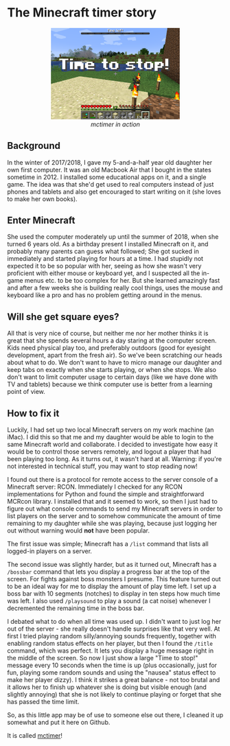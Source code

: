 # The Minecraft timer story

<p align="center"><img src="../images/mctimer.png" width="300"><br><i>mctimer in action</i></p>

## Background

In the winter of 2017/2018, I gave my 5-and-a-half year old daughter her own first computer. 
It was an old Macbook Air that I bought in the states sometime in 2012. I installed some educational apps on it, 
and a single game. The idea was that she'd get used to real computers instead of just phones and tablets and also 
get encouraged to start writing on it (she loves to make her own books).

## Enter Minecraft

She used the computer moderately up until the summer of 2018, when she turned 6 years old. As a birthday present I 
installed Minecraft on it, and probably many parents can guess what followed; She got sucked in immediately and 
started playing for hours at a time. I had stupidly not expected it to be so popular with her, seeing as how she 
wasn't very proficient with either mouse or keyboard yet, and I suspected all the in-game menus etc. to be too 
complex for her. But she learned amazingly fast and after a few weeks she is building really cool things, uses 
the mouse and keyboard like a pro and has no problem getting around in the menus.

## Will she get square eyes?

All that is very nice of course, but neither me nor her mother thinks it is great that she spends several hours a day
staring at the computer screen. Kids need physical play too, and preferably outdoors (good for eyesight development, 
apart from the fresh air). So we've been scratching our heads about what to do. We don't want to have to micro manage
our daughter and keep tabs on exactly when she starts playing, or when she stops. We also don't want to limit
computer usage to certain days (like we have done with TV and tablets) because we think computer use is better
from a learning point of view.

## How to fix it

Luckily, I had set up two local Minecraft servers on my work machine (an iMac). I did this so that me and my
daughter would be able to login to the same Minecraft world and collaborate. I decided to investigate how easy
it would be to control those servers remotely, and logout a player that had been playing too long. As it turns
out, it wasn't hard at all. Warning: if you're not interested in technical stuff, you may want to stop reading now!

I found out there is a protocol for remote access to the server console of a Minecraft server: RCON.
Immediately I checked for any RCON implementations for Python and found the simple and straightforward
MCRcon library. I installed that and it seemed to work, so then I just had to figure out what console
commands to send my Minecraft servers in order to list players on the server and to somehow
communicate the amount of time remaining to my daughter while she was playing, because just logging her
out without warning would __not__ have been popular.

The first issue was simple; Minecraft has a `/list` command that lists all logged-in players on a server.

The second issue was slightly harder, but as it turned out, Minecraft has a `/bossbar` command that lets
you display a progress bar at the top of the screen. For fights against boss monsters I presume. This 
feature turned out to be an ideal way for me to display the amount of play time left. I set up a boss bar
with 10 segments (notches) to display in ten steps how much time was left. I also used `/playsound` to 
play a sound (a cat noise) whenever I decremented the remaining time in the boss bar.

I debated what to do when all time was used up. I didn't want to just log her out of the server - she really
doesn't handle surprises like that very well. At first I tried playing random silly/annoying sounds
frequently, together with enabling random status effects on her player, but then I found the `/title` command,
which was perfect. It lets you display a huge message right in the middle of the screen. So now I just
show a large "Time to stop!" message every 10 seconds when the time is up (plus occasionally, just for fun, 
playing some random sounds and using the "nausea" status effect to make her player dizzy). I think it
strikes a great balance - not too brutal and it allows her to finish up whatever she is doing but visible
enough (and slightly annoying) that she is not likely to continue playing or forget that she has passed
the time limit.

So, as this little app may be of use to someone else out there, I cleaned it up somewhat and put it here on Github. 

It is called [mctimer](https://github.com/ragnarlonn/mctimer)!
